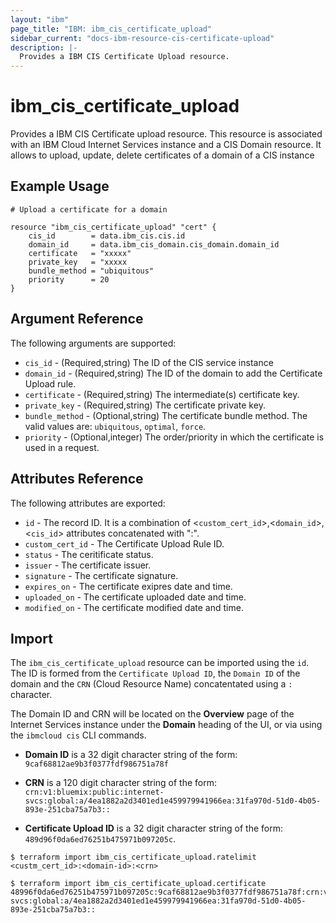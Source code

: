 ```yaml
---
layout: "ibm"
page_title: "IBM: ibm_cis_certificate_upload"
sidebar_current: "docs-ibm-resource-cis-certificate-upload"
description: |-
  Provides a IBM CIS Certificate Upload resource.
---
```


# ibm_cis_certificate_upload

Provides a IBM CIS Certificate upload resource. This resource is associated with an IBM Cloud Internet Services instance and a CIS Domain resource. It allows to upload, update, delete certificates of a domain of a CIS instance

## Example Usage

```hcl
# Upload a certificate for a domain

resource "ibm_cis_certificate_upload" "cert" {
    cis_id        = data.ibm_cis.cis.id
    domain_id     = data.ibm_cis_domain.cis_domain.domain_id
    certificate   = "xxxxx"
    private_key   = "xxxxx
    bundle_method = "ubiquitous"
    priority      = 20
}
```

## Argument Reference

The following arguments are supported:

- `cis_id` - (Required,string) The ID of the CIS service instance
- `domain_id` - (Required,string) The ID of the domain to add the Certificate Upload rule.
- `certificate` - (Required,string) The intermediate(s) certificate key.
- `private_key` - (Required,string) The certificate private key.
- `bundle_method` - (Optional,string) The certificate bundle method. The valid values are: `ubiquitous`, `optimal`, `force`.
- `priority` - (Optional,integer) The order/priority in which the certificate is used in a request.

## Attributes Reference

The following attributes are exported:

- `id` - The record ID. It is a combination of <`custom_cert_id`>,<`domain_id`>,<`cis_id`> attributes concatenated with ":".
- `custom_cert_id` - The Certificate Upload Rule ID.
- `status` - The ceritificate status.
- `issuer` - The certificate issuer.
- `signature` - The certificate signature.
- `expires_on` - The certificate exipres date and time.
- `uploaded_on` - The certificate uploaded date and time.
- `modified_on` - The certificate modified date and time.

## Import

The `ibm_cis_certificate_upload` resource can be imported using the `id`. The ID is formed from the `Certificate Upload ID`, the `Domain ID` of the domain and the `CRN` (Cloud Resource Name) concatentated using a `:` character.

The Domain ID and CRN will be located on the **Overview** page of the Internet Services instance under the **Domain** heading of the UI, or via using the `ibmcloud cis` CLI commands.

- **Domain ID** is a 32 digit character string of the form: `9caf68812ae9b3f0377fdf986751a78f`

- **CRN** is a 120 digit character string of the form: `crn:v1:bluemix:public:internet-svcs:global:a/4ea1882a2d3401ed1e459979941966ea:31fa970d-51d0-4b05-893e-251cba75a7b3::`

- **Certificate Upload ID** is a 32 digit character string of the form: `489d96f0da6ed76251b475971b097205c`.

```
$ terraform import ibm_cis_certificate_upload.ratelimit <custm_cert_id>:<domain-id>:<crn>

$ terraform import ibm_cis_certificate_upload.certificate 48996f0da6ed76251b475971b097205c:9caf68812ae9b3f0377fdf986751a78f:crn:v1:bluemix:public:internet-svcs:global:a/4ea1882a2d3401ed1e459979941966ea:31fa970d-51d0-4b05-893e-251cba75a7b3::
```
